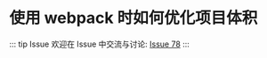 # 使用 webpack 时如何优化项目体积



::: tip Issue 
 欢迎在 Issue 中交流与讨论: [Issue 78](https://github.com/shfshanyue/Daily-Question/issues/78) 
:::



